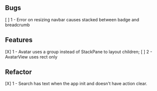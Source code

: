 ## Bugs
[ ] 1 - Error on resizing navbar causes stacked between badge and breadcrumb
## Features
[X] 1 - Avatar uses a group instead of StackPane to layout children;
[ ] 2 - AvatarView uses rect only
## Refactor
[X] 1 - Search has text when the app init and doesn't have action clear.
